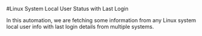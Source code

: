 #Linux System Local User Status with Last Login

In this automation, we are fetching some information from any Linux system local user info with last login details from multiple systems.
